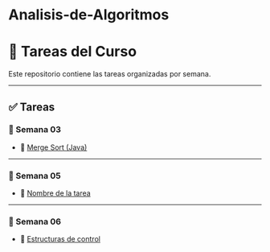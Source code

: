 # Analisis-de-Algoritmos

# 📝 Tareas del Curso

Este repositorio contiene las tareas organizadas por semana.

---

## ✅ Tareas 

### 📁 Semana 03
- 📄 [Merge Sort (Java)](semana%2003/mergeSort.java)

---

### 📁 Semana 05
- 📄 [Nombre de la tarea](semana%2005/nombre_archivo.java)

---

### 📁 Semana 06
- 📄 [Estructuras de control](semana%2006/AnalisisAlgoritmosT2.docx)

